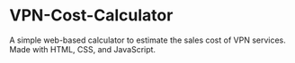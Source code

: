 # VPN-Cost-Calculator
A simple web-based calculator to estimate the sales cost of VPN services. Made with HTML, CSS, and JavaScript.
